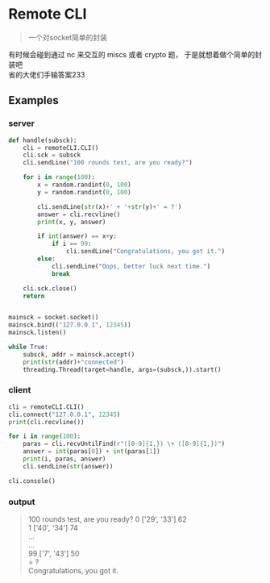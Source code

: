 # Remote CLI

> 一个对socket简单的封装

有时候会碰到通过 nc 来交互的 miscs 或者 crypto 题， 于是就想着做个简单的封装吧  
省的大佬们手输答案233

## Examples

### server

```python
def handle(subsck):
    cli = remoteCLI.CLI()
    cli.sck = subsck
    cli.sendLine("100 rounds test, are you ready?")

    for i in range(100):
        x = random.randint(0, 100)
        y = random.randint(0, 100)

        cli.sendLine(str(x)+' + '+str(y)+' = ?')
        answer = cli.recvline()
        print(x, y, answer)

        if int(answer) == x+y:
            if i == 99:
                cli.sendLine("Congratulations, you got it.")
        else:
            cli.sendLine("Oops, better luck next time.")
            break

    cli.sck.close()
    return


mainsck = socket.socket()
mainsck.bind(("127.0.0.1", 12345))
mainsck.listen()

while True:
    subsck, addr = mainsck.accept()
    print(str(addr)+"connected")
    threading.Thread(target=handle, args=(subsck,)).start()
```

### client

```python
cli = remoteCLI.CLI()
cli.connect("127.0.0.1", 12345)
print(cli.recvline())

for i in range(100):
    paras = cli.recvUntilFind(r"([0-9]{1,}) \+ ([0-9]{1,})")
    answer = int(paras[0]) + int(paras[1])
    print(i, paras, answer)
    cli.sendLine(str(answer))

cli.console()
```

### output

> 100 rounds test, are you ready?
0 ['29', '33'] 62  
1 ['40', '34'] 74  
...  
...  
99 ['7', '43'] 50  
 = ?  
Congratulations, you got it.  
